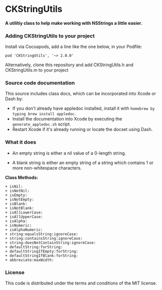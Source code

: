 CKStringUtils
=============

#### A utilitiy class to help make working with NSStrings a little easier.

### Adding CKStringUtils to your project

Install via Cocoapods, add a line like the one below, in your Podfile:

`pod 'CKStringUtils', '~> 2.0.0'`

Alternatively, clone this repository and add CKStringUtils.h and CKStringUtils.m to your project

### Source code documentation

This source includes class docs, which can be incorporated into Xcode or Dash by:


*  If you don't already have appledoc installed, install it with `homebrew by typing brew install appledoc`.
*  Install the documentation into Xcode by executing the ` generate_appledoc.sh` script.
*  Restart Xcode if it's already running or locate the docset using Dash.

### What it does

*  An empty string is either a nil value of a 0-length string.

*  A blank string is either an empty string of a string which contains 1 or more non-whitespace characters.

__Class Methods:__

	+ isNil:
	+ isNotNil:
	+ isEmpty:
	+ isNotEmpty:
	+ isBlank:
	+ isNotBlank:
	+ isAllLowerCase:
	+ isAllUpperCase:
	+ isAlpha:
	+ isNumeric:
	+ isAlphaNumeric:
	+ string:equalsString:ignoreCase:
	+ string:containsString:ignoreCase:
	+ string:doesNotContainString:ignoreCase:
	+ defaultString:forString:
	+ defaultStringIfEmpty:forString:
	+ defaultStringIfBlank:forString:
	+ abbreviate:maxWidth:

### License

This code is distributed under the terms and conditions of the MIT license.

